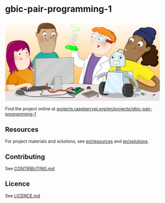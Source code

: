 # gbic-pair-programming-1

![gbic-pair-programming-1](banner.png)

Find the project online at [projects.raspberrypi.org/en/projects/gbic-pair-programming-1](https://projects.raspberrypi.org/en/projects/gbic-pair-programming-1)

## Resources
For project materials and solutions, see [en/resources](https://github.com/raspberrypilearning/gbic-pair-programming-1/tree/master/en/resources) and [en/solutions](https://github.com/raspberrypilearning/gbic-pair-programming-1/tree/master/en/solutions).

## Contributing
See [CONTRIBUTING.md](CONTRIBUTING.md)

## Licence
 See [LICENCE.md](LICENCE.md)